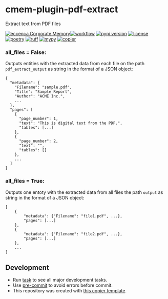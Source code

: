 # cmem-plugin-pdf-extract

Extract text from PDF files

[![eccenca Corporate Memory][cmem-shield]][cmem-link][![workflow](https://github.com/eccenca/cmem-plugin-pfd-extract/actions/workflows/check.yml/badge.svg)](https://github.com/eccenca/cmem-plugin-pfd-extract/actions) [![pypi version](https://img.shields.io/pypi/v/cmem-plugin-pdf-extract)](https://pypi.org/project/cmem-plugin-pdf-extract) [![license](https://img.shields.io/pypi/l/cmem-plugin-pdf-extract)](https://pypi.org/project/cmem-plugin-pdf-extract)
[![poetry][poetry-shield]][poetry-link] [![ruff][ruff-shield]][ruff-link] [![mypy][mypy-shield]][mypy-link] [![copier][copier-shield]][copier] 



### all_files = False:

Outputs entities with the extracted data from each file on the path `pdf_extract_output` as string in the format of a JSON object:

```
{
  "metadata": {
    "Filename": "sample.pdf",
    "Title": "Sample Report",
    "Author": "ACME Inc.",
    ...
  },
  "pages": [
    {
      "page_number": 1,
      "text": "This is digital text from the PDF.",
      "tables": [...]
    },
    {
      "page_number": 2,
      "text": "",
      "tables": []
    },
    ...
  ]
}
```

### all_files = True:
Outputs one entoty with the extracted data from all files the path `output` as string in the format of a JSON object:

```
[
    {
        "metadata": {"Filename": "file1.pdf", ...},
        "pages": [...]
    },
    {
        "metadata": {"Filename": "file2.pdf", ...},
        "pages": [...]
    },
    ...
]
```

## Development

- Run [task](https://taskfile.dev/) to see all major development tasks.
- Use [pre-commit](https://pre-commit.com/) to avoid errors before commit.
- This repository was created with [this copier template](https://github.com/eccenca/cmem-plugin-template).

[cmem-link]: https://documentation.eccenca.com
[cmem-shield]: https://img.shields.io/endpoint?url=https://dev.documentation.eccenca.com/badge.json
[poetry-link]: https://python-poetry.org/
[poetry-shield]: https://img.shields.io/endpoint?url=https://python-poetry.org/badge/v0.json
[ruff-link]: https://docs.astral.sh/ruff/
[ruff-shield]: https://img.shields.io/endpoint?url=https://raw.githubusercontent.com/astral-sh/ruff/main/assets/badge/v2.json&label=Code%20Style
[mypy-link]: https://mypy-lang.org/
[mypy-shield]: https://www.mypy-lang.org/static/mypy_badge.svg
[copier]: https://copier.readthedocs.io/
[copier-shield]: https://img.shields.io/endpoint?url=https://raw.githubusercontent.com/copier-org/copier/master/img/badge/badge-grayscale-inverted-border-purple.json
